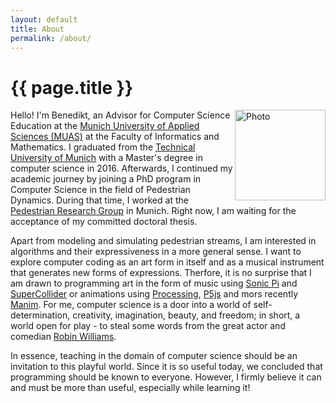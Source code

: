 ```yaml
---
layout: default
title: About
permalink: /about/
---
```

# {{ page.title }}

<div><img style="float: right;height:145px;" src="{{ site.baseurl }}{% link /assets/images/BZoennchen.JPG %}" alt="Photo"></div>

Hello! I'm Benedikt, an Advisor for Computer Science Education at the [Munich University of Applied Sciences (MUAS)](https://www.cs.hm.edu/en/home/index.en.html) at the Faculty of Informatics and Mathematics. 
I graduated from the [Technical University of Munich](https://www.in.tum.de/en/cover-page/) with a Master's degree in computer science in 2016.
Afterwards, I continued my academic journey by joining a PhD program in Computer Science in the field of Pedestrian Dynamics. 
During that time, I worked at the [Pedestrian Research Group](https://www.cs.hm.edu/forschungprojekte/pedestrian_dynamics/index.de.html) in Munich. 
Right now, I am waiting for the acceptance of my committed doctoral thesis.

Apart from modeling and simulating pedestrian streams, I am interested in algorithms and their expressiveness in a more general sense.
I want to explore computer coding as an art form in itself and as a musical instrument that generates new forms of expressions.
Therfore, it is no surprise that I am drawn to programming art in the form of music using [Sonic Pi](https://sonic-pi.net/) and [SuperCollider](https://supercollider.github.io/) or animations using [Processing](https://processing.org/), [P5js](https://p5js.org/) and mors recently [Manim](https://www.manim.community/).
For me, computer science is a door into a world of self-determination, creativity, imagination, beauty, and freedom; in short, a world open for play - to steal some words from the great actor and comedian [Robin Williams](https://en.wikipedia.org/wiki/Robin_Williams).

In essence, teaching in the domain of computer science should be an invitation to this playful world.
Since it is so useful today, we concluded that programming should be known to everyone.
However, I firmly believe it can and must be more than useful, especially while learning it!